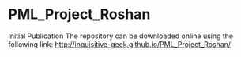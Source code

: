 # PML_Project_Roshan
Initial Publication
The repository can be downloaded online using the following link:
http://inquisitive-geek.github.io/PML_Project_Roshan/
